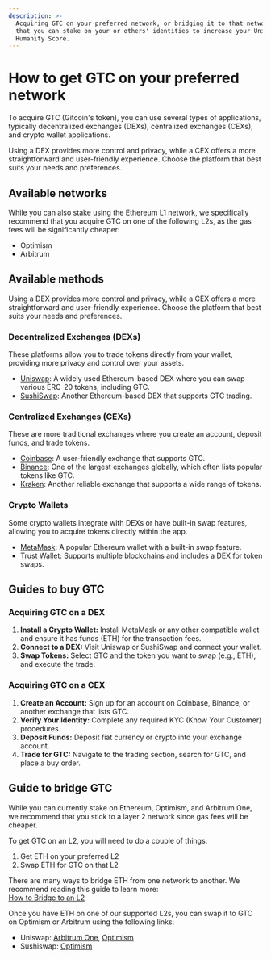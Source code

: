 ```yaml
---
description: >-
  Acquiring GTC on your preferred network, or bridging it to that network, so
  that you can stake on your or others' identities to increase your Unique
  Humanity Score.
---
```


# How to get GTC on your preferred network

To acquire GTC (Gitcoin's token), you can use several types of applications, typically decentralized exchanges (DEXs), centralized exchanges (CEXs), and crypto wallet applications.&#x20;

Using a DEX provides more control and privacy, while a CEX offers a more straightforward and user-friendly experience. Choose the platform that best suits your needs and preferences.



## Available networks

While you can also stake using the Ethereum L1 network, we specifically recommend that you acquire GTC on one of the following L2s, as the gas fees will be significantly cheaper:

* Optimism
* Arbitrum



## Available methods

Using a DEX provides more control and privacy, while a CEX offers a more straightforward and user-friendly experience. Choose the platform that best suits your needs and preferences.

### Decentralized Exchanges (DEXs)

These platforms allow you to trade tokens directly from your wallet, providing more privacy and control over your assets.

* [Uniswap](https://app.uniswap.org/explore/tokens/ethereum/0xde30da39c46104798bb5aa3fe8b9e0e1f348163f): A widely used Ethereum-based DEX where you can swap various ERC-20 tokens, including GTC.
* [SushiSwap](https://www.sushi.com/swap?chainId=1\&token0=NATIVE\&token1=0xDe30da39c46104798bB5aA3fe8B9e0e1F348163F): Another Ethereum-based DEX that supports GTC trading.

### Centralized Exchanges (CEXs)

These are more traditional exchanges where you create an account, deposit funds, and trade tokens.&#x20;

* [Coinbase](https://www.coinbase.com/how-to-buy/gitcoin): A user-friendly exchange that supports GTC.
* [Binance](https://www.binance.com/en/trade/GTC_USDT?type=spot): One of the largest exchanges globally, which often lists popular tokens like GTC.
* [Kraken](https://www.kraken.com/prices/gitcoin): Another reliable exchange that supports a wide range of tokens.

### Crypto Wallets

Some crypto wallets integrate with DEXs or have built-in swap features, allowing you to acquire tokens directly within the app.

* [MetaMask](https://metamask.io/buy-crypto/): A popular Ethereum wallet with a built-in swap feature.
* [Trust Wallet](https://trustwallet.com/buy-crypto): Supports multiple blockchains and includes a DEX for token swaps.



## Guides to buy GTC

### Acquiring GTC on a DEX

1. **Install a Crypto Wallet:** Install MetaMask or any other compatible wallet and ensure it has funds (ETH) for the transaction fees.
2. **Connect to a DEX:** Visit Uniswap or SushiSwap and connect your wallet.
3. **Swap Tokens:** Select GTC and the token you want to swap (e.g., ETH), and execute the trade.

### Acquiring GTC on a CEX

1. **Create an Account:** Sign up for an account on Coinbase, Binance, or another exchange that lists GTC.
2. **Verify Your Identity:** Complete any required KYC (Know Your Customer) procedures.
3. **Deposit Funds:** Deposit fiat currency or crypto into your exchange account.
4. **Trade for GTC:** Navigate to the trading section, search for GTC, and place a buy order.



## Guide to bridge GTC

While you can currently stake on Ethereum, Optimism, and Arbitrum One, we recommend that you stick to a layer 2 network since gas fees will be cheaper.&#x20;

To get GTC on an L2, you will need to do a couple of things:

1. Get ETH on your preferred L2
2. Swap ETH for GTC on that L2

There are many ways to bridge ETH from one network to another. We recommend reading this guide to learn more:\
[How to Bridge to an L2](https://ethereum.org/en/guides/how-to-use-a-bridge/)

Once you have ETH on one of our supported L2s, you can swap it to GTC on Optimism or Arbitrum using the following links:

* Uniswap: [Arbitrum One](https://app.uniswap.org/?chain=arbitrum), [Optimism](https://app.uniswap.org/?chain=optimism)
* Sushiswap: [Optimism](https://www.sushi.com/swap?chainId=10\&token0=NATIVE\&token1=0x1EBA7a6a72c894026Cd654AC5CDCF83A46445B08\&swapAmount=)
